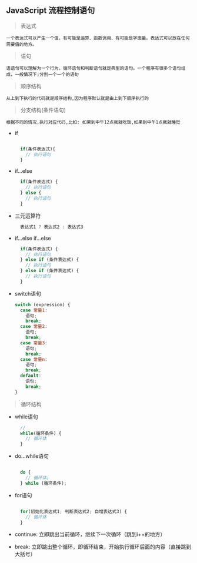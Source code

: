 ## JavaScript 流程控制语句

  > 表达式

    一个表达式可以产生一个值，有可能是运算、函数调用、有可能是字面量。表达式可以放在任何需要值的地方。

  > 语句

    语语句可以理解为一个行为，循环语句和判断语句就是典型的语句。一个程序有很多个语句组成，一般情况下;分割一个一个的语句

  > 顺序结构

    从上到下执行的代码就是顺序结构,因为程序默认就是由上到下顺序执行的

  > 分支结构(条件语句)

    根据不同的情况,执行对应代码,比如: 如果到中午12点我就吃饭,如果到中午1点我就睡觉

  + if

    ```javascript

      if(条件表达式){
        // 执行语句
      }
    ```
  
  + if...else
    ```javascript
      if(条件表达式) { 
        // 执行语句
      } else {
        // 执行语句
      }
    ```
  + 三元运算符
    ```javascript
      表达式1 ? 表达式2 : 表达式3 
    ```
  + if...else if...else
    ```javascript
      if(条件表达式) {
        // 执行语句
      } else if (条件表达式) {
        // 执行语句
      } else if (条件表达式) {
        // 执行语句
      }
    ```
  + switch语句

    ```javascript
    switch (expression) {
      case 常量1:
        语句;
        break;
      case 常量2:
        语句;
        break;
      case 常量3:
        语句;
        break;
      case 常量n:
        语句;
        break;
      default:
        语句;
        break;
    }
    ```
  > 循环结构
  + while语句

    ```javascript
      // 
      while(循环条件) {
        // 循环体
      }

    ```

  + do...while语句

    ```javascript

      do {
        // 循环体;
      } while (循环条件);
    ```

  + for语句
    ```javascript

      for(初始化表达式1; 判断表达式2; 自增表达式3) {
        // 循环体
      }

    ```
  + continue: 立即跳出当前循环，继续下一次循环（跳到i++的地方）
  + break: 立即跳出整个循环，即循环结束，开始执行循环后面的内容（直接跳到大括号）

